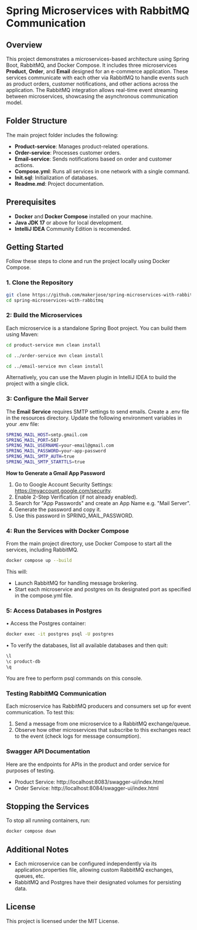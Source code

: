# Spring Microservices with RabbitMQ Communication

## Overview

This project demonstrates a microservices-based architecture using Spring Boot, RabbitMQ, and Docker Compose. It includes three microservices **Product**, **Order**, and **Email** designed for an e-commerce application. These services communicate with each other via RabbitMQ to handle events such as product orders, customer notifications, and other actions across the application. The RabbitMQ integration allows real-time event streaming between microservices, showcasing the asynchronous communication model.

## Folder Structure

The main project folder includes the following:
- **Product-service**: Manages product-related operations.
- **Order-service**: Processes customer orders.
- **Email-service**: Sends notifications based on order and customer actions.
- **Compose.yml**: Runs all services in one network with a single command.
- **Init.sql**: Initialization of databases.
- **Readme.md**: Project documentation.

## Prerequisites

- **Docker** and **Docker Compose** installed on your machine.
- **Java JDK 17** or above for local development.
- **IntelliJ IDEA** Community Edition is recomended.

## Getting Started

Follow these steps to clone and run the project locally using Docker Compose.

### 1. Clone the Repository
```bash
git clone https://github.com/makerjose/spring-microservices-with-rabbitmq.git
cd spring-microservices-with-rabbitmq
```

### 2: Build the Microservices

Each microservice is a standalone Spring Boot project. You can build them using Maven:
```bash
cd product-service mvn clean install

cd ../order-service mvn clean install

cd ../email-service mvn clean install
```
Alternatively, you can use the Maven plugin in IntelliJ IDEA to build the project with a single click. 

### 3: Configure the Mail Server

The **Email Service** requires SMTP settings to send emails. Create a .env file in the resources directory. Update the following environment variables in your .env file:
```bash
SPRING_MAIL_HOST=smtp.gmail.com
SPRING_MAIL_PORT=587
SPRING_MAIL_USERNAME=your-email@gmail.com
SPRING_MAIL_PASSWORD=your-app-password
SPRING_MAIL_SMTP_AUTH=true
SPRING_MAIL_SMTP_STARTTLS=true
```

**How to Generate a Gmail App Password**
1. Go to Google Account Security Settings: https://myaccount.google.com/security.
2. Enable 2-Step Verification (if not already enabled).
3. Search for "App Passwords" and create an App Name e.g. "Mail Server".
4. Generate the password and copy it.
5. Use this password in SPRING_MAIL_PASSWORD.

### 4: Run the Services with Docker Compose

From the main project directory, use Docker Compose to start all the services, including RabbitMQ.
```bash
docker compose up --build
```

This will:
-	Launch RabbitMQ for handling message brokering.
-	Start each microservice and postgres on its designated port as specified in the compose.yml file.

### 5: Access Databases in Postgres

•	Access the Postgres container:
```bash
docker exec -it postgres psql -U postgres
```
•	To verify the databases, list all available databases and then quit:
```bash
\l
\c product-db
\q
```
You are free to perform psql commands on this console.

 
### Testing RabbitMQ Communication

Each microservice has RabbitMQ producers and consumers set up for event communication. To test this:
1.	Send a message from one microservice to a RabbitMQ exchange/queue.
2.	Observe how other microservices that subscribe to this exchanges react to the event (check logs for message consumption).

### Swagger API Documentation
Here are the endpoints for APIs in the product and order service for purposes of testing.
- Product Service: http://localhost:8083/swagger-ui/index.html
- Order Service: http://localhost:8084/swagger-ui/index.html

## Stopping the Services

To stop all running containers, run:
```bash
docker compose down
```

## Additional Notes

-	Each microservice can be configured independently via its application.properties file, allowing custom RabbitMQ exchanges, queues, etc.
-	RabbitMQ and Postgres have their designated volumes for persisting data. 

## License

This project is licensed under the MIT License.